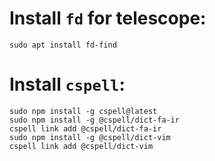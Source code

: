 # Install `fd` for telescope:

`sudo apt install fd-find`

# Install `cspell`:

```
sudo npm install -g cspell@latest
sudo npm install -g @cspell/dict-fa-ir
cspell link add @cspell/dict-fa-ir
sudo npm install -g @cspell/dict-vim
cspell link add @cspell/dict-vim
```
